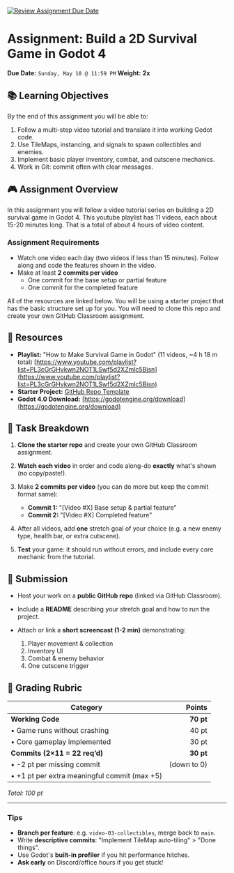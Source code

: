 [![Review Assignment Due Date](https://classroom.github.com/assets/deadline-readme-button-22041afd0340ce965d47ae6ef1cefeee28c7c493a6346c4f15d667ab976d596c.svg)](https://classroom.github.com/a/Up8iQyq0)
# Assignment: Build a 2D Survival Game in Godot 4

**Due Date:** `Sunday, May 18 @ 11:59 PM`
**Weight:** **2x**

## 📚 Learning Objectives

By the end of this assignment you will be able to:

1. Follow a multi-step video tutorial and translate it into working Godot code.
2. Use TileMaps, instancing, and signals to spawn collectibles and enemies.
3. Implement basic player inventory, combat, and cutscene mechanics.
4. Work in Git: commit often with clear messages.

## 🎮 Assignment Overview

In this assignment you will follow a video tutorial series on building a 2D survival game in Godot 4. This youtube playlist has 11 videos, each about 15-20 minutes long. That is a total of about 4 hours of video content.

### Assignment Requirements
- Watch one video each day (two videos if less than 15 minutes). Follow along and code the features shown in the video.
- Make at least **2 commits per video**
  - One commit for the base setup or partial feature
  - One commit for the completed feature  

All of the resources are linked below. You will be using a starter project that has the basic structure set up for you. You will need to clone this repo and create your own GitHub Classroom assignment.

## 🔗 Resources

* **Playlist:** "How to Make Survival Game in Godot" (11 videos, \~4 h 18 m total)
  [https://www.youtube.com/playlist?list=PL3cGrGHvkwn2NOT1LSwf5d2XZmlc5Bjsn](https://www.youtube.com/playlist?list=PL3cGrGHvkwn2NOT1LSwf5d2XZmlc5Bjsn)
* **Starter Project:** [GitHub Repo Template](https://github.com/your-org/godot-survival-template)
* **Godot 4.0 Download:** [https://godotengine.org/download](https://godotengine.org/download)

## 📝 Task Breakdown

1. **Clone the starter repo** and create your own GitHub Classroom assignment.
2. **Watch each video** in order and code along-do **exactly** what's shown (no copy/paste!).
3. Make **2 commits per video** (you can do more but keep the commit format same):

   * **Commit 1:** "\[Video #X] Base setup & partial feature"
   * **Commit 2:** "\[Video #X] Completed feature"
4. After all videos, add **one** stretch goal of your choice (e.g. a new enemy type, health bar, or extra cutscene).
5. **Test** your game: it should run without errors, and include every core mechanic from the tutorial.

## 🚀 Submission

* Host your work on a **public GitHub repo** (linked via GitHub Classroom).
* Include a **README** describing your stretch goal and how to run the project.
* Attach or link a **short screencast (1-2 min)** demonstrating:

  1. Player movement & collection
  2. Inventory UI
  3. Combat & enemy behavior
  4. One cutscene trigger

## 🧮 Grading Rubric

| Category                                     |      Points |
| -------------------------------------------- | ----------: |
| **Working Code**                             |       **70 pt** |
| • Game runs without crashing                 |       40 pt |
| • Core gameplay implemented                  |       30 pt |
| **Commits (2×11 = 22 req’d)**                |      **30 pt** |
| • -2 pt per missing commit                   | (down to 0) |
| • +1 pt per extra meaningful commit (max +5) |             |


*Total: 100 pt*

---

### Tips

* **Branch per feature**: e.g. `video-03-collectibles`, merge back to `main`.
* Write **descriptive commits**: "Implement TileMap auto-tiling" > "Done things".
* Use Godot's **built-in profiler** if you hit performance hitches.
* **Ask early** on Discord/office hours if you get stuck!


